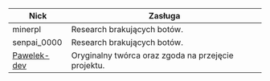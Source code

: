 | Nick | Zasługa |
| ---- | ---------------------------------------- |
| minerpl | Research brakujących botów. |
| senpai_0000 | Research brakujących botów. |
| [Pawelek-dev](https://gist.github.com/Pawelek-dev/31ad4ed8d76b8236a6af22e479b0bff5) | Oryginalny twórca oraz zgoda na przejęcie projektu. |